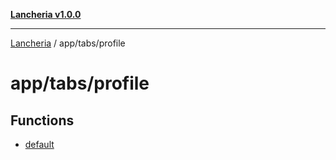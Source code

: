 [**Lancheria v1.0.0**](../../../README.md)

***

[Lancheria](../../../README.md) / app/tabs/profile

# app/tabs/profile

## Functions

- [default](functions/default.md)
